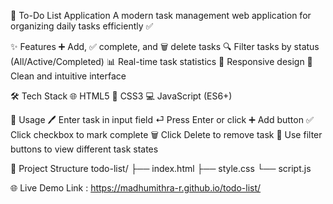 📝 To-Do List Application
A modern task management web application for organizing daily tasks efficiently ✅

✨ Features
➕ Add, ✅ complete, and 🗑️ delete tasks
🔍 Filter tasks by status (All/Active/Completed)
📊 Real-time task statistics
📱 Responsive design
🎨 Clean and intuitive interface

🛠️ Tech Stack
🌐 HTML5
🎨 CSS3
💻 JavaScript (ES6+)

🚀 Usage
🖊️ Enter task in input field
⏎ Press Enter or click ➕ Add button
✅ Click checkbox to mark complete
🗑️ Click Delete to remove task
🔄 Use filter buttons to view different task states

📁 Project Structure
todo-list/
├── index.html
├── style.css
└── script.js

🌐 Live Demo Link : https://madhumithra-r.github.io/todo-list/
